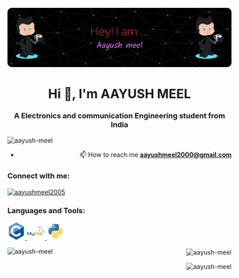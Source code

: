 ![logo](https://github.com/AAYUSH-MEEL/AAYUSH-MEEL/blob/main/github-header-image%20(1).png)
<h1 align="center">Hi 👋, I'm AAYUSH MEEL</h1>
<h3 align="center">A Electronics and communication Engineering student from India</h3>
<imag align="right" alt="coding" width="400" src="https://user-images.githubusercontent.com/55389276/140866485-8fb1c876-9a8f-4d6a-98dc-08c4981eaf70.gif">

<p align="left"> <img src="https://komarev.com/ghpvc/?username=aayush-meel&label=Profile%20views&color=0e75b6&style=flat" alt="aayush-meel" /> </p>

- 📫 How to reach me **aayushmeel2000@gmail.com**

<h3 align="left">Connect with me:</h3>
<p align="left">
<a href="www.linkedin.com/in/aayushmeel" target="blank"><img align="center" src="https://raw.githubusercontent.com/rahuldkjain/github-profile-readme-generator/master/src/images/icons/Social/hackerrank.svg" alt="aayushmeel2005" height="30" width="40" /></a>
</p>

<h3 align="left">Languages and Tools:</h3>
<p align="left"> <a href="https://www.cprogramming.com/" target="_blank" rel="noreferrer"> <img src="https://raw.githubusercontent.com/devicons/devicon/master/icons/c/c-original.svg" alt="c" width="40" height="40"/> </a> <a href="https://www.mysql.com/" target="_blank" rel="noreferrer"> <img src="https://raw.githubusercontent.com/devicons/devicon/master/icons/mysql/mysql-original-wordmark.svg" alt="mysql" width="40" height="40"/> </a> <a href="https://www.python.org" target="_blank" rel="noreferrer"> <img src="https://raw.githubusercontent.com/devicons/devicon/master/icons/python/python-original.svg" alt="python" width="40" height="40"/> </a> </p>

<p><img align="left" src="https://github-readme-stats.vercel.app/api/top-langs?username=aayush-meel&show_icons=true&locale=en&layout=compact" alt="aayush-meel" /></p>

<p>&nbsp;<img align="center" src="https://github-readme-stats.vercel.app/api?username=aayush-meel&show_icons=true&locale=en" alt="aayush-meel" /></p>

<p><img align="center" src="https://github-readme-streak-stats.herokuapp.com/?user=aayush-meel&" alt="aayush-meel" /></p>
